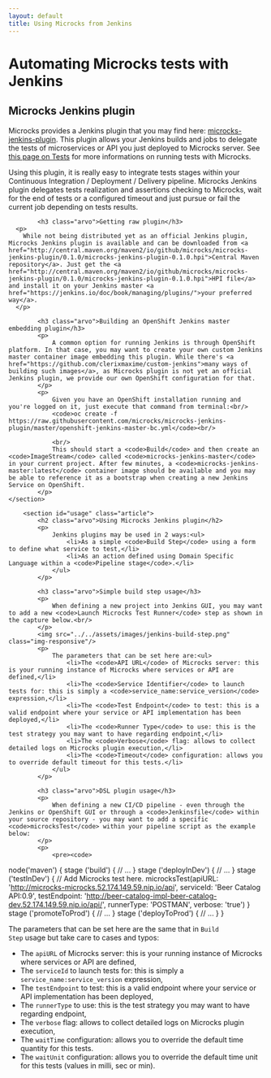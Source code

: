 ```yaml
---
layout: default
title: Using Microcks from Jenkins
---
```


<div class="content">
	<div class="jumbotron clearfix">
		<div class="container">
      <h1 class="page-title arvo">Automating Microcks tests with Jenkins</h1>
    </div>
	</div>
  <div class="container">
    <section id="jenkins-info" class="article">
      <h2 class="arvo">Microcks Jenkins plugin</h2>
      <p>
        Microcks provides a Jenkins plugin that you may find here: <a href="https://github.com/microcks/microcks-jenkins-plugin">microcks-jenkins-plugin</a>. This plugin allows your Jenkins builds and jobs to delegate the tests of microservices or API you just deployed to Microcks server. See <a href="../../using/tests/">this page on Tests</a> for more informations on running tests with Microcks.
      </p>
			<p>
				Using this plugin, it is really easy to integrate tests stages within your Continuous Integration / Deployment / Delivery pipeline. Microcks Jenkins plugin delegates tests realization and assertions checking to Microcks, wait for the end of tests or a configured timeout and just pursue or fail the current job depending on tests results.
			</p>

			<h3 class="arvo">Getting raw plugin</h3>
      <p>
        While not being distributed yet as an official Jenkins plugin, Microcks Jenkins plugin is available and can be downloaded from <a href="http://central.maven.org/maven2/io/github/microcks/microcks-jenkins-plugin/0.1.0/microcks-jenkins-plugin-0.1.0.hpi">Central Maven repository</a>. Just get the <a href="http://central.maven.org/maven2/io/github/microcks/microcks-jenkins-plugin/0.1.0/microcks-jenkins-plugin-0.1.0.hpi">HPI file</a> and install it on your Jenkins master <a href="https://jenkins.io/doc/book/managing/plugins/">your preferred way</a>.
      </p>

			<h3 class="arvo">Building an OpenShift Jenkins master embedding plugin</h3>
			<p>
				A common option for running Jenkins is through OpenShift platform. In that case, you may want to create your own custom Jenkins master container image embedding this plugin. While there's <a href="https://github.com/clerixmaxime/custom-jenkins">many ways of building such images</a>, as Microcks plugin is not yet an official Jenkins plugin, we provide our own OpenShift configuration for that.
			</p>
			<p>
				Given you have an OpenShift installation running and you're logged on it, just execute that command from terminal:<br/>
				<code>oc create -f https://raw.githubusercontent.com/microcks/microcks-jenkins-plugin/master/openshift-jenkins-master-bc.yml</code><br/>

				<br/>
				This should start a <code>Build</code> and then create an <code>ImageStream</code> called <code>microcks-jenkins-master</code> in your current project. After few minutes, a <code>microcks-jenkins-master:latest</code> container image should be available and you may be able to reference it as a bootstrap when creating a new Jenkins Service on OpenShift.
			</p>
    </section>

		<section id="usage" class="article">
			<h2 class="arvo">Using Microcks Jenkins plugin</h2>
			<p>
				Jenkins plugins may be used in 2 ways:<ul>
					<li>As a simple <code>Build Step</code> using a form to define what service to test,</li>
					<li>As an action defined using Domain Specific Language within a <code>Pipeline stage</code>.</li>
				</ul>
			</p>

			<h3 class="arvo">Simple build step usage</h3>
			<p>
				When defining a new project into Jenkins GUI, you may want to add a new <code>Launch Microcks Test Runner</code> step as shown in the capture below.<br/>
			</p>
			<img src="../../assets/images/jenkins-build-step.png" class="img-responsive"/>
			<p>
				The parameters that can be set here are:<ul>
					<li>The <code>API URL</code> of Microcks server: this is your running instance of Microcks where services or API are defined,</li>
					<li>The <code>Service Identifier</code> to launch tests for: this is simply a <code>service_name:service_version</code> expression,</li>
					<li>The <code>Test Endpoint</code> to test: this is a valid endpoint where your service or API implementation has been deployed,</li>
					<li>The <code>Runner Type</code> to use: this is the test strategy you may want to have regarding endpoint,</li>
					<li>The <code>Verbose</code> flag: allows to collect detailed logs on Microcks plugin execution,</li>
					<li>The <code>Timeout</code> configuration: allows you to override default timeout for this tests.</li>
				</ul>
			</p>

			<h3 class="arvo">DSL plugin usage</h3>
			<p>
				When defining a new CI/CD pipeline - even through the Jenkins or OpenShift GUI or through a <code>Jenkinsfile</code> within your source repository - you may want to add a specific <code>microcksTest</code> within your pipeline script as the example below:
			</p>
			<p>
				<pre><code>
node('maven') {
  stage ('build') {
    // ...
  }
  stage ('deployInDev') {
    // ...
  }
  stage ('testInDev') {
    // Add Microcks test here.
    microcksTest(apiURL: 'http://microcks-microcks.52.174.149.59.nip.io/api',
      serviceId: 'Beer Catalog API:0.9',
      testEndpoint: 'http://beer-catalog-impl-beer-catalog-dev.52.174.149.59.nip.io/api/',
      runnerType: 'POSTMAN', verbose: 'true')
  }
  stage ('promoteToProd') {
    // ...
  }
  stage ('deployToProd') {
    // ...
  }
}
				</code></pre>
			</p>
			<p>
				The parameters that can be set here are the same that in <code>Build Step</code> usage but take care to cases and typos:<ul>
					<li>The <code>apiURL</code> of Microcks server: this is your running instance of Microcks where services or API are defined,</li>
					<li>The <code>serviceId</code> to launch tests for: this is simply a <code>service_name:service_version</code> expression,</li>
					<li>The <code>testEndpoint</code> to test: this is a valid endpoint where your service or API implementation has been deployed,</li>
					<li>The <code>runnerType</code> to use: this is the test strategy you may want to have regarding endpoint,</li>
					<li>The <code>verbose</code> flag: allows to collect detailed logs on Microcks plugin execution,</li>
					<li>The <code>waitTime</code> configuration: allows you to override the default time quantity for this tests.</li>
					<li>The <code>waitUnit</code> configuration: allows you to override the default time unit for this tests (values in milli, sec or min).</li>
				</ul>
			</p>
		</section>
  </div>
</div>
